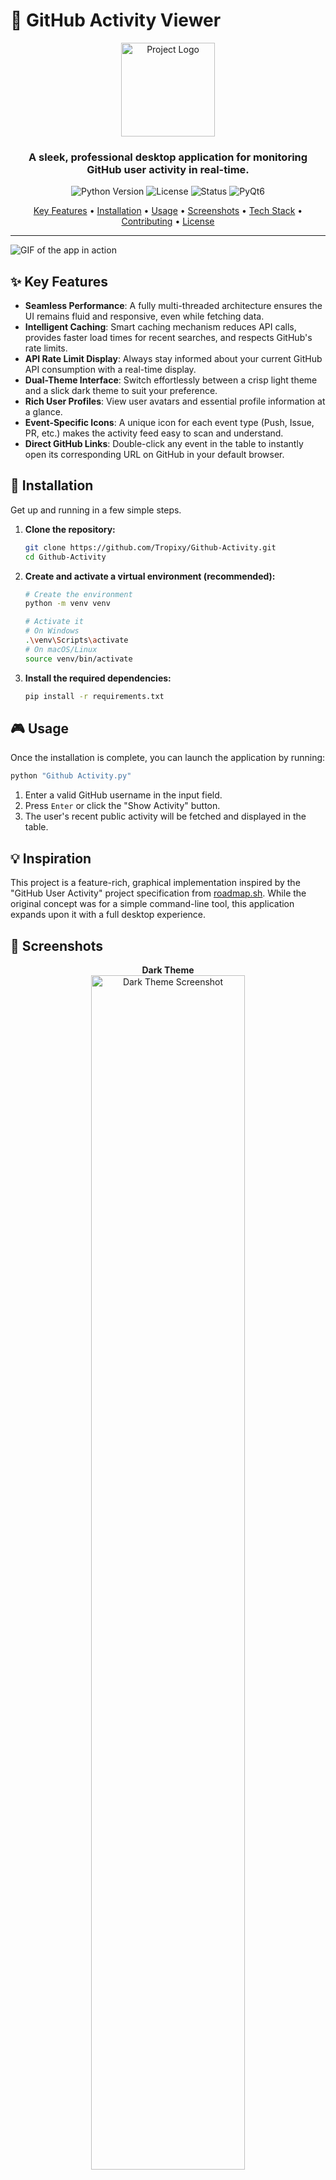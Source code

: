# 🐙 GitHub Activity Viewer

<p align="center">
  <img src="https://via.placeholder.com/150x150.png?text=Logo" alt="Project Logo" width="150">
</p>

<h3 align="center">A sleek, professional desktop application for monitoring GitHub user activity in real-time.</h3>

<p align="center">
  <img alt="Python Version" src="https://img.shields.io/badge/python-3.8+-blue.svg">
  <img alt="License" src="https://img.shields.io/badge/license-MIT-green.svg">
  <img alt="Status" src="https://img.shields.io/badge/status-active-brightgreen.svg">
  <img alt="PyQt6" src="https://img.shields.io/badge/UI-PyQt6-orange.svg">
</p>

<p align="center">
  <a href="#-key-features">Key Features</a> •
  <a href="#-installation">Installation</a> •
  <a href="#-usage">Usage</a> •
  <a href="#-screenshots">Screenshots</a> •
  <a href="#-technology-stack">Tech Stack</a> •
  <a href="#-contributing">Contributing</a> •
  <a href="#-license">License</a>
</p>

---

![GIF of the app in action](https://via.placeholder.com/800x450.gif?text=App+Demonstration+GIF)

## ✨ Key Features

-   **Seamless Performance**: A fully multi-threaded architecture ensures the UI remains fluid and responsive, even while fetching data.
-   **Intelligent Caching**: Smart caching mechanism reduces API calls, provides faster load times for recent searches, and respects GitHub's rate limits.
-   **API Rate Limit Display**: Always stay informed about your current GitHub API consumption with a real-time display.
-   **Dual-Theme Interface**: Switch effortlessly between a crisp light theme and a slick dark theme to suit your preference.
-   **Rich User Profiles**: View user avatars and essential profile information at a glance.
-   **Event-Specific Icons**: A unique icon for each event type (Push, Issue, PR, etc.) makes the activity feed easy to scan and understand.
-   **Direct GitHub Links**: Double-click any event in the table to instantly open its corresponding URL on GitHub in your default browser.

## 🚀 Installation

Get up and running in a few simple steps.

1.  **Clone the repository:**
    ```bash
    git clone https://github.com/Tropixy/Github-Activity.git
    cd Github-Activity
    ```

2.  **Create and activate a virtual environment (recommended):**
    ```bash
    # Create the environment
    python -m venv venv

    # Activate it
    # On Windows
    .\venv\Scripts\activate
    # On macOS/Linux
    source venv/bin/activate
    ```

3.  **Install the required dependencies:**
    ```bash
    pip install -r requirements.txt
    ```

## 🎮 Usage

Once the installation is complete, you can launch the application by running:

```bash
python "Github Activity.py"
```

1.  Enter a valid GitHub username in the input field.
2.  Press `Enter` or click the "Show Activity" button.
3.  The user's recent public activity will be fetched and displayed in the table.

## 💡 Inspiration

This project is a feature-rich, graphical implementation inspired by the "GitHub User Activity" project specification from [roadmap.sh](https://roadmap.sh/projects/github-user-activity). While the original concept was for a simple command-line tool, this application expands upon it with a full desktop experience.

## 📸 Screenshots

<p align="center">
  <strong>Dark Theme</strong><br>
  <img src="https://via.placeholder.com/800x600.png?text=Dark+Theme+Screenshot" alt="Dark Theme Screenshot" width="70%">
</p>
<p align="center">
  <strong>Light Theme</strong><br>
  <img src="https://via.placeholder.com/800x600.png?text=Light+Theme+Screenshot" alt="Light Theme Screenshot" width="70%">
</p>

## 🛠️ Technology Stack

This project is built with a modern set of tools:

-   **[Python 3](https://www.python.org/)**: Core programming language.
-   **[PyQt6](https://pypi.org/project/PyQt6/)**: For building the rich graphical user interface.
-   **[qtawesome](https://pypi.org/project/qtawesome/)**: For easily embedding stunning FontAwesome icons.
-   **[requests](https://pypi.org/project/requests/)**: For elegant and simple HTTP requests to the GitHub API.

## 🤝 Contributing

Contributions are what make the open-source community such an amazing place to learn, inspire, and create. Any contributions you make are **greatly appreciated**.

If you have a suggestion that would make this better, please fork the repo and create a pull request. You can also simply open an issue with the tag "enhancement".

1.  Fork the Project
2.  Create your Feature Branch (`git checkout -b feature/AmazingFeature`)
3.  Commit your Changes (`git commit -m 'Add some AmazingFeature'`)
4.  Push to the Branch (`git push origin feature/AmazingFeature`)
5.  Open a Pull Request

## 📄 License

Distributed under the MIT License.
